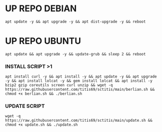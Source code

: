 
# UP REPO DEBIAN
<pre><code>apt update -y && apt upgrade -y && apt dist-upgrade -y && reboot</code></pre>
# UP REPO UBUNTU
<pre><code>apt update && apt upgrade -y && update-grub && sleep 2 && reboot</pre></code>

### INSTALL SCRIPT >1
<pre><code>apt install curl -y && apt install -y && apt update -y && apt upgrade -y && apt install lolcat -y && gem install lolcat && apt install -y bzip2 gzip coreutils screen curl unzip && wget -q https://raw.githubusercontent.com/titis69/sctitis/main/berlian.sh && chmod +x berlian.sh && ./berlian.sh
</code></pre>



### UPDATE SCRIPT 
<pre><code>wget -q https://raw.githubusercontent.com/titis69/sctitis/main/update.sh && chmod +x update.sh && ./update.sh
</code></pre>
